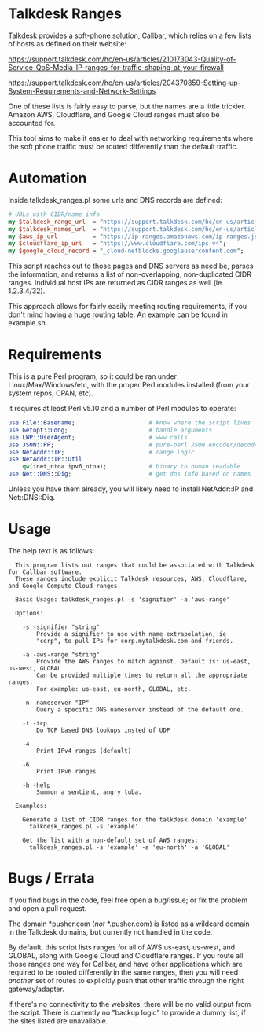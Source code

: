 # Talkdesk Ranges

Talkdesk provides a soft-phone solution, Callbar, which relies on a few lists of hosts as defined on their website:

https://support.talkdesk.com/hc/en-us/articles/210173043-Quality-of-Service-QoS-Media-IP-ranges-for-traffic-shaping-at-your-firewall

https://support.talkdesk.com/hc/en-us/articles/204370859-Setting-up-System-Requirements-and-Network-Settings

One of these lists is fairly easy to parse, but the names are a little trickier. Amazon AWS, Cloudflare, and Google Cloud ranges must also be accounted for.

This tool aims to make it easier to deal with networking requirements where the soft phone traffic must be routed differently than the default traffic.

# Automation

Inside talkdesk_ranges.pl some urls and DNS records are defined:

```perl
# URLs with CIDR/name info
my $talkdesk_range_url  = "https://support.talkdesk.com/hc/en-us/articles/210173043-Quality-of-Service-QoS-Media-IP-ranges-for-traffic-shaping-at-your-firewall";
my $talkdesk_names_url  = "https://support.talkdesk.com/hc/en-us/articles/204370859-Setting-up-System-Requirements-and-Network-Settings";
my $aws_ip_url          = "https://ip-ranges.amazonaws.com/ip-ranges.json";
my $cloudflare_ip_url   = "https://www.cloudflare.com/ips-v4";
my $google_cloud_record = "_cloud-netblocks.googleusercontent.com";
```

This script reaches out to those pages and DNS servers as need be, parses the information, and returns a list of non-overlapping, non-duplicated CIDR ranges. Individual host IPs are returned as CIDR ranges as well (ie. 1.2.3.4/32).

This approach allows for fairly easily meeting routing requirements, if you don't mind having a huge routing table. An example can be found in example.sh.

# Requirements

This is a pure Perl program, so it could be ran under Linux/Max/Windows/etc, with the proper Perl modules installed (from your system repos, CPAN, etc).

It requires at least Perl v5.10 and a number of Perl modules to operate:

```perl
use File::Basename;                     # know where the script lives
use Getopt::Long;                       # handle arguments
use LWP::UserAgent;                     # www calls
use JSON::PP;                           # pure-perl JSON encoder/decoder
use NetAddr::IP;                        # range logic
use NetAddr::IP::Util
    qw(inet_ntoa ipv6_ntoa);            # binary to human readable
use Net::DNS::Dig;                      # get dns info based on names
```

Unless you have them already, you will likely need to install NetAddr::IP and Net::DNS::Dig.

# Usage

The help text is as follows:

```
  This program lists out ranges that could be associated with Talkdesk for Callbar software.
  These ranges include explicit Talkdesk resources, AWS, Cloudflare, and Google Compute Cloud ranges.

  Basic Usage: talkdesk_ranges.pl -s 'signifier' -a 'aws-range'

  Options:

    -s -signifier "string"
        Provide a signifier to use with name extrapolation, ie
        "corp", to pull IPs for corp.mytalkdesk.com and friends.

    -a -aws-range "string"
        Provide the AWS ranges to match against. Default is: us-east, us-west, GLOBAL
        Can be provided multiple times to return all the appropriate ranges.
        For example: us-east, eu-north, GLOBAL, etc.

    -n -nameserver "IP"
        Query a specific DNS nameserver instead of the default one.

    -t -tcp
        Do TCP based DNS lookups insted of UDP

    -4 
        Print IPv4 ranges (default)

    -6
        Print IPv6 ranges

    -h -help
        Summon a sentient, angry tuba.

  Examples:

    Generate a list of CIDR ranges for the talkdesk domain 'example'
      talkdesk_ranges.pl -s 'example'

    Get the list with a non-default set of AWS ranges:
      talkdesk_ranges.pl -s 'example' -a 'eu-north' -a 'GLOBAL'
```

# Bugs / Errata

If you find bugs in the code, feel free open a bug/issue; or fix the problem and open a pull request.

The domain \*pusher.com (*not* \*.pusher.com) is listed as a wildcard domain in the Talkdesk domains, but currently not handled in the code.

By default, this script lists ranges for all of AWS us-east, us-west, and GLOBAL, along with Google Cloud and Cloudflare ranges. If you route all those ranges one way for Callbar, and have other applications which are required to be routed differently in the same ranges, then you will need *another* set of routes to explicitly push that other traffic through the right gateway/adapter.

If there's no connectivity to the websites, there will be no valid output from the script. There is currently no "backup logic" to provide a dummy list, if the sites listed are unavailable.
